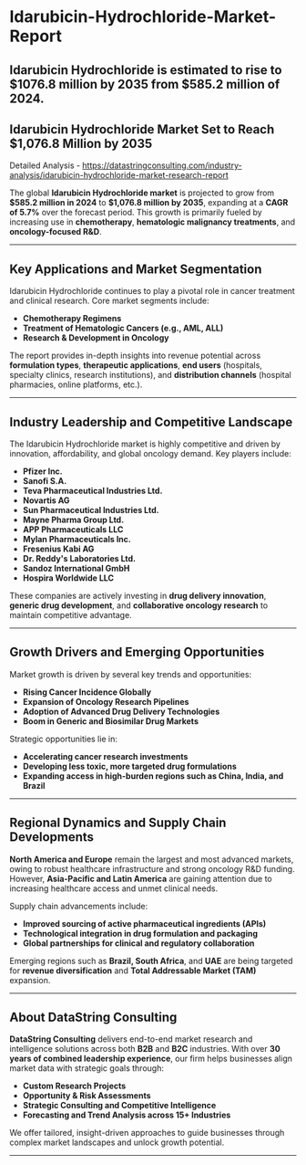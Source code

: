 # Idarubicin-Hydrochloride-Market-Report
Idarubicin Hydrochloride is estimated to rise to $1076.8 million by 2035 from $585.2 million of 2024.
---

## Idarubicin Hydrochloride Market Set to Reach \$1,076.8 Million by 2035

Detailed Analysis - https://datastringconsulting.com/industry-analysis/idarubicin-hydrochloride-market-research-report

The global **Idarubicin Hydrochloride market** is projected to grow from **\$585.2 million in 2024** to **\$1,076.8 million by 2035**, expanding at a **CAGR of 5.7%** over the forecast period. This growth is primarily fueled by increasing use in **chemotherapy**, **hematologic malignancy treatments**, and **oncology-focused R\&D**.

---

## Key Applications and Market Segmentation

Idarubicin Hydrochloride continues to play a pivotal role in cancer treatment and clinical research. Core market segments include:

* **Chemotherapy Regimens**
* **Treatment of Hematologic Cancers (e.g., AML, ALL)**
* **Research & Development in Oncology**

The report provides in-depth insights into revenue potential across **formulation types**, **therapeutic applications**, **end users** (hospitals, specialty clinics, research institutions), and **distribution channels** (hospital pharmacies, online platforms, etc.).

---

## Industry Leadership and Competitive Landscape

The Idarubicin Hydrochloride market is highly competitive and driven by innovation, affordability, and global oncology demand. Key players include:

* **Pfizer Inc.**
* **Sanofi S.A.**
* **Teva Pharmaceutical Industries Ltd.**
* **Novartis AG**
* **Sun Pharmaceutical Industries Ltd.**
* **Mayne Pharma Group Ltd.**
* **APP Pharmaceuticals LLC**
* **Mylan Pharmaceuticals Inc.**
* **Fresenius Kabi AG**
* **Dr. Reddy's Laboratories Ltd.**
* **Sandoz International GmbH**
* **Hospira Worldwide LLC**

These companies are actively investing in **drug delivery innovation**, **generic drug development**, and **collaborative oncology research** to maintain competitive advantage.

---

## Growth Drivers and Emerging Opportunities

Market growth is driven by several key trends and opportunities:

* **Rising Cancer Incidence Globally**
* **Expansion of Oncology Research Pipelines**
* **Adoption of Advanced Drug Delivery Technologies**
* **Boom in Generic and Biosimilar Drug Markets**

Strategic opportunities lie in:

* **Accelerating cancer research investments**
* **Developing less toxic, more targeted drug formulations**
* **Expanding access in high-burden regions such as China, India, and Brazil**

---

## Regional Dynamics and Supply Chain Developments

**North America and Europe** remain the largest and most advanced markets, owing to robust healthcare infrastructure and strong oncology R\&D funding. However, **Asia-Pacific and Latin America** are gaining attention due to increasing healthcare access and unmet clinical needs.

Supply chain advancements include:

* **Improved sourcing of active pharmaceutical ingredients (APIs)**
* **Technological integration in drug formulation and packaging**
* **Global partnerships for clinical and regulatory collaboration**

Emerging regions such as **Brazil, South Africa**, and **UAE** are being targeted for **revenue diversification** and **Total Addressable Market (TAM)** expansion.

---

## About DataString Consulting

**DataString Consulting** delivers end-to-end market research and intelligence solutions across both **B2B** and **B2C** industries. With over **30 years of combined leadership experience**, our firm helps businesses align market data with strategic goals through:

* **Custom Research Projects**
* **Opportunity & Risk Assessments**
* **Strategic Consulting and Competitive Intelligence**
* **Forecasting and Trend Analysis across 15+ Industries**

We offer tailored, insight-driven approaches to guide businesses through complex market landscapes and unlock growth potential.

---
